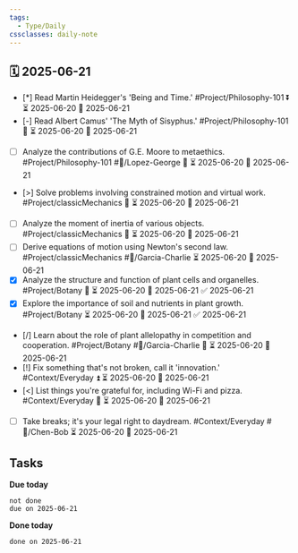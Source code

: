 ```yaml
---
tags:
  - Type/Daily
cssclasses: daily-note
---
```


## 🗓️ 2025-06-21

- [*] Read Martin Heidegger's 'Being and Time.' #Project/Philosophy-101 ⏬ ⏳ 2025-06-20 📅 2025-06-21
- [-] Read Albert Camus' 'The Myth of Sisyphus.' #Project/Philosophy-101 🔺 ⏳ 2025-06-20 📅 2025-06-21
- [ ] Analyze the contributions of G.E. Moore to metaethics. #Project/Philosophy-101 #👤/Lopez-George 🔼 ⏳ 2025-06-20 📅 2025-06-21
- [>] Solve problems involving constrained motion and virtual work. #Project/classicMechanics 🔽 ⏳ 2025-06-20 📅 2025-06-21
- [ ] Analyze the moment of inertia of various objects. #Project/classicMechanics 🔺 ⏳ 2025-06-20 📅 2025-06-21
- [ ] Derive equations of motion using Newton's second law. #Project/classicMechanics #👤/Garcia-Charlie ⏳ 2025-06-20 📅 2025-06-21
- [x] Analyze the structure and function of plant cells and organelles. #Project/Botany 🔺 ⏳ 2025-06-20 📅 2025-06-21 ✅ 2025-06-21
- [x] Explore the importance of soil and nutrients in plant growth. #Project/Botany ⏳ 2025-06-20 📅 2025-06-21 ✅ 2025-06-21
- [/] Learn about the role of plant allelopathy in competition and cooperation. #Project/Botany #👤/Garcia-Charlie 🔼 ⏳ 2025-06-20 📅 2025-06-21
- [!] Fix something that's not broken, call it 'innovation.' #Context/Everyday ⏫ ⏳ 2025-06-20 📅 2025-06-21
- [<] List things you're grateful for, including Wi-Fi and pizza. #Context/Everyday 🔼 ⏳ 2025-06-20 📅 2025-06-21
- [ ] Take breaks; it's your legal right to daydream. #Context/Everyday #👤/Chen-Bob ⏳ 2025-06-20 📅 2025-06-21

## Tasks

**Due today**

```tasks
not done
due on 2025-06-21
```

**Done today**

```tasks
done on 2025-06-21
```
            